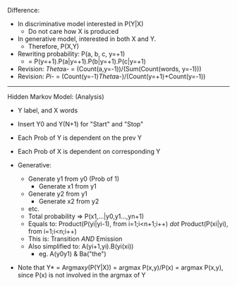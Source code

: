 Difference:
- In discriminative model interested in P(Y|X)
    - Do not care how X is produced
- In generative model, interested in both X and Y.
    - Therefore, P(X,Y)
- Rewriting probability: P(a, b, c, y=+1)
    - = P(y=+1).P(a|y=+1).P(b|y=+1).P(c|y=+1)
- Revision: *Theta*a- = (Count(a,y=-1))/(Sum(Count(words, y=-1))) 
- Revision: *Pi*- = (Count(y=-1)*Theta*a-)/(Count(y=+1)+Count(y=-1))


---
Hidden Markov Model: (Analysis)
- Y label, and X words
- Insert Y0 and Y(N+1) for "Start" and "Stop"
- Each Prob of Y is dependent on the prev Y
- Each Prob of X is dependent on corresponding Y


- Generative:
    - Generate y1 from y0 (Prob of 1)
        - Generate x1 from y1
    - Generate y2 from y1
        - Generate x2 from y2
    - etc.
    - Total probability => P(x1,...|y0,y1...,yn+1)
    - Equals to: 
    Product(P(yi|yi-1), from i=1;i<n+1;i++) *dot*
    Product(P(xi|yi), from i=1;i<n;i++)
    - This is: Transition *AND* Emission
    - Also simplified to: A(yi+1,yi).B(yi(xi))
        - eg. A(y0y1) & Ba("the")
        
- Note that Y* = Argmax*y*(P(Y|X)) 
= argmax P(x,y)/P(x)
= argmax P(x,y), since P(x) is not 
involved in the argmax of Y
     
    
    